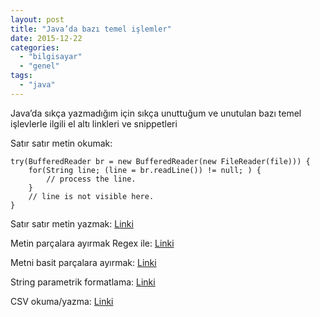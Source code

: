 ```yaml
---
layout: post
title: "Java’da bazı temel işlemler"
date: 2015-12-22
categories: 
  - "bilgisayar"
  - "genel"
tags: 
  - "java"
---
```


Java’da sıkça yazmadığım için sıkça unuttuğum ve unutulan bazı temel işlevlerle ilgili el altı linkleri ve snippetleri

Satır satır metin okumak:

```
try(BufferedReader br = new BufferedReader(new FileReader(file))) {
    for(String line; (line = br.readLine()) != null; ) {
        // process the line.
    }
    // line is not visible here.
}
```

Satır satır metin yazmak: [Linki](http://www.programcreek.com/2011/03/java-write-to-a-file-code-example/)

Metin parçalara ayırmak Regex ile: [Linki](http://stackoverflow.com/questions/3976616/how-to-find-nth-occurrence-of-character-in-a-string)

Metni basit parçalara ayırmak: [Linki](http://stackoverflow.com/questions/3481828/how-to-split-a-string-in-java)

String parametrik formatlama: [Linki](http://javarevisited.blogspot.com.tr/2012/08/how-to-format-string-in-java-printf.html)

CSV okuma/yazma: [Linki](http://viralpatel.net/blogs/java-read-write-csv-file/)
